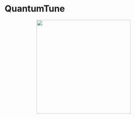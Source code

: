 # QuantumTune

<p align="center">
  <a href="https://github.com/user-attachments/assets/75596220-34af-429a-a117-e0b84fcf1167">
    <img src="https://github.com/user-attachments/assets/75596220-34af-429a-a117-e0b84fcf1167" width="300"/>
  </a>
</p>

